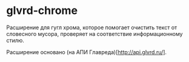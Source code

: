 # glvrd-chrome
Расширение для гугл хрома, которое помогает очистить текст от словесного мусора, проверяет на соответствие информационному стилю.

Расширение основано (на АПИ Главреда)[http://api.glvrd.ru/].
